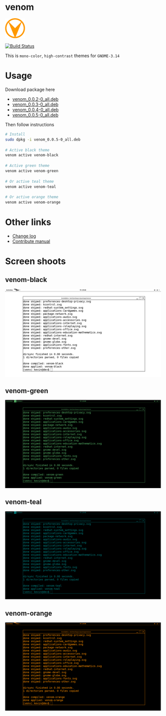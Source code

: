 # venom

![venom-logo](asset/venom-64.png)

[![Build Status](https://travis-ci.org/kevin-leptons/venom.svg?branch=master)](https://travis-ci.org/kevin-leptons/venom)

This is `mono-color`, `high-contrast` themes for `GNOME-3.14`

# Usage

Download package here

- [venom_0.0.2-0_all.deb](https://drive.google.com/open?id=0B6Eqm2oY7b1vQVNsSmxmelAzWkE)
- [venom_0.0.3-0_all.deb](https://drive.google.com/open?id=0B6Eqm2oY7b1vTVpuSjUzVTN1ZGM)
- [venom_0.0.4-0_all.deb](https://drive.google.com/open?id=0B6Eqm2oY7b1vaGNELU9HVVdac1U)
- [venom_0.0.5-0_all.deb](https://drive.google.com/open?id=0B6Eqm2oY7b1vaXpWZzM4dU1XeE0)

Then follow instructions

```bash
# Install
sudo dpkg -i venom_0.0.5-0_all.deb

# Active black theme
venom active venom-black

# Active green theme
venom active venom-green

# Or active teal theme
venom active venom-teal

# Or active orange theme
venom active venom-orange
```

# Other links

- [Change log](changelog.md)
- [Contribute manual](doc/dev.md)

# Screen shoots

## venom-black

![venom-green](asset/venom-black.png)

## venom-green
![venom-green](asset/venom-green.png)


## venom-teal

![venom-green](asset/venom-teal.png)

## venom-orange

![venom-green](asset/venom-orange.png)
